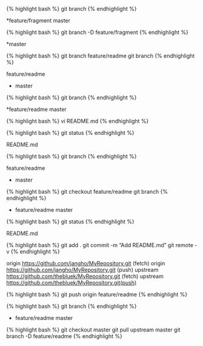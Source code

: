 ---
---

{% highlight bash %}
git branch
{% endhighlight %}

*feature/fragment
master

{% highlight bash %}
git branch -D feature/fragment
{% endhighlight %}

*master

{% highlight bash %}
git branch feature/readme
git branch
{% endhighlight %}

feature/readme
* master

{% highlight bash %}
git branch
{% endhighlight %}

*feature/readme
master

{% highlight bash %}
vi README.md
{% endhighlight %}

{% highlight bash %}
git status
{% endhighlight %}

README.md

{% highlight bash %}
git branch
{% endhighlight %}

feature/readme
* master

{% highlight bash %}
git checkout feature/readme
git branch
{% endhighlight %}

* feature/readme
master

{% highlight bash %}
git status
{% endhighlight %}

README.md

{% highlight bash %}
git add .
git commit -m “Add README.md”
git remote -v
{% endhighlight %}

origin https://github.com/jangho/MyRepository.git (fetch)
origin https://github.com/jangho/MyRepository.git (push)
upstream https://github.com/thebluek/MyRepository.git (fetch)
upstream https://github.com/thebluek/MyRepository.git(push)

{% highlight bash %}
git push origin feature/readme
{% endhighlight %}

{% highlight bash %}
git branch
{% endhighlight %}

* feature/readme
master

{% highlight bash %}
git checkout master
git pull upstream master
git branch -D feature/readme
{% endhighlight %}
